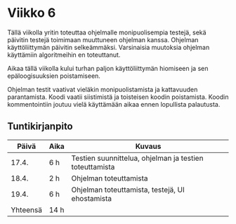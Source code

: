# Viikko 6

Tällä viikolla yritin toteuttaa ohjelmalle monipuolisempia testejä, sekä päivitin testejä toimimaan muuttuneen ohjelman kanssa. Ohjelman käyttöliittymän päivitin selkeämmäksi. Varsinaisia muutoksia ohjelman käyttämiin algoritmeihin en toteuttanut. 

Aikaa tällä viikolla kului turhan paljon käyttöliittymän hiomiseen ja sen epäloogisuuksien poistamiseen.

Ohjelman testit vaativat vieläkin monipuolistamista ja kattavuuden parantamista. Koodi vaatii siistimistä ja toisteisen koodin poistamista. Koodin kommentointiin joutuu vielä käyttämään aikaa ennen lopullista palautusta.


## Tuntikirjanpito

| Päivä | Aika | Kuvaus |
| ----- | ------------- | ------ |
| 17.4.  | 6 h            | Testien suunnittelua, ohjelman ja testien  toteuttamista |
| 18.4.  | 2 h            | Ohjelman toteuttamista |
| 19.4.  | 6 h            | Ohjelman toteuttamista, testejä, UI ehostamista |
| Yhteensä | 14 h         |        |

